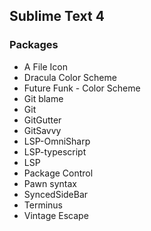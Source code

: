 ## Sublime Text 4

### Packages

- A File Icon
- Dracula Color Scheme
- Future Funk - Color Scheme
- Git blame
- Git
- GitGutter
- GitSavvy
- LSP-OmniSharp
- LSP-typescript
- LSP
- Package Control
- Pawn syntax
- SyncedSideBar
- Terminus
- Vintage Escape
